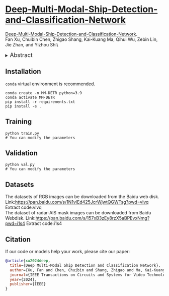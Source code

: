 # [Deep-Multi-Modal-Ship-Detection-and-Classification-Network](https://ieeexplore.ieee.org/abstract/document/10806870)


[Deep-Multi-Modal-Ship-Detection-and-Classification-Network](https://ieeexplore.ieee.org/abstract/document/10806870).\
Fan Xu, Chuibin Chen, Zhigao Shang, Kai-Kuang Ma, Qihui Wu, Zebin Lin, Jie Zhan, and Yizhou Shi\

<details>
  <summary>
  <font size="+1">Abstract</font>
  </summary>
While a majority of single-modal ship detectors solely rely on RGB images, a novel multi-modal real-time transformer-based ship detection and classification method, called the MM-ShipNet, is proposed in this paper that integrates the data acquired from three modalities—i.e., RGB camera, radar, and automatic identification system (AIS). First, a bounding box is generated based on the position information from radar and ship’s actual size information from AIS. This physical information are fused and projected onto the camera-acquired RGB image frame. Each bounding box is then possibly weighted depending on the ship size presented on the image. The generated weighted ship masks (WSMs) will be exploited for facilitating ship classification task. In the second stage of MM-ShipNet, multi-modal detection transformer (MM-DETR) introduces an multi-modal cross-scale encoder (MCE) for improving ship detection and classification performance. Our MCE exploits a dual-flow structure to fuse the features extracted from the WSMs and the RGB images under different scales. Since our method is the first work entailing three aforementioned modalities, no such dataset with all modalities can be found in the open source. Thus, we construct a multi-modal ship dataset, termed MMShips, as another contribution. Our MMShips dataset comprises 9,513 camera-acquired real-life maritime RGB images and their aligned ship masks generated from radar and AIS. Experimental results clearly demonstrate that our MM-ShipNet significantly outperforms multiple state of-the-art single-modal and multi-modal ship detectors.
</details>

## Installation
`conda` virtual environment is recommended. 
```
conda create -n MM-DETR python=3.9
conda activate MM-DETR
pip install -r requirements.txt
pip install -e .
```
## Training
```
python train.py
# You can modify the parameters
```

## Validation
```
python val.py
# You can modify the parameters
```

## Datasets
The datasets of RGB images can be downloaded from the Baidu web disk.
Link:https://pan.baidu.com/s/1N1vlEd425JcrWjwtQGWTsg?pwd=vlvq 
Extract code:vlvq\
The dataset of radar-AIS mask images can be downloaded from Baidu Webdisk.
Link:https://pan.baidu.com/s/157xB3zEy8rzX5aBPEvxNmg?pwd=i1s4 
Extract code:i1s4 

## Citation

If our code or models help your work, please cite our paper:
```BibTeX
@article{xu2024deep,
  title={Deep Multi-Modal Ship Detection and Classification Network},
  author={Xu, Fan and Chen, Chuibin and Shang, Zhigao and Ma, Kai-Kuang and Wu, Qihui and Lin, Zebin and Zhan, Jie and Shi, Yizhou},
  journal={IEEE Transactions on Circuits and Systems for Video Technology},
  year={2024},
  publisher={IEEE}
}
```
